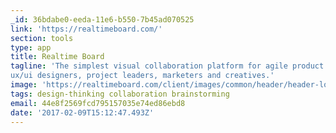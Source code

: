 ```yaml
---
_id: 36bdabe0-eeda-11e6-b550-7b45ad070525
link: 'https://realtimeboard.com/'
section: tools
type: app
title: Realtime Board
tagline: 'The simplest visual collaboration platform for agile product teams,
ux/ui designers, project leaders, marketers and creatives.'
image: 'https://realtimeboard.com/client/images/common/header/header-logo.png'
tags: design-thinking collaboration brainstorming
email: 44e8f2569fcd795157035e74ed86ebd8
date: '2017-02-09T15:12:47.493Z'
---
```


